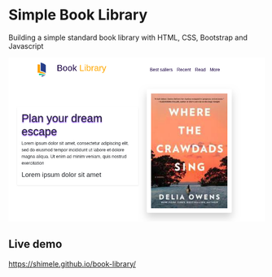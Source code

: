 # Simple Book Library
Building a simple standard book library with HTML, CSS, Bootstrap and Javascript

![alt text](https://github.com/shimele/book-library/blob/master/img/book-library.png)

## Live demo

https://shimele.github.io/book-library/


